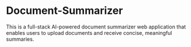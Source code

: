 # Document-Summarizer
This is a full-stack AI-powered document summarizer web application that enables users to upload documents and receive concise, meaningful summaries. 
